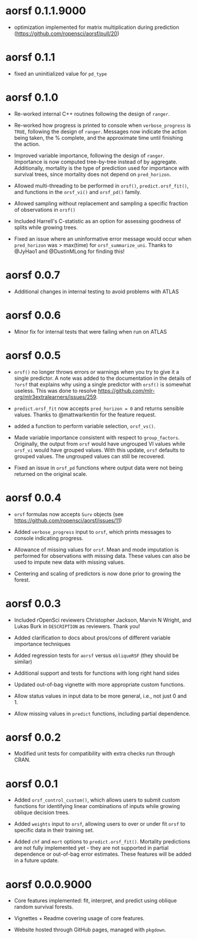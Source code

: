 # aorsf 0.1.1.9000

* optimization implemented for matrix multiplication during prediction (https://github.com/ropensci/aorsf/pull/20)

# aorsf 0.1.1

* fixed an uninitialized value for `pd_type`

# aorsf 0.1.0

* Re-worked internal C++ routines following the design of `ranger`. 

* Re-worked how progress is printed to console when `verbose_progress` is `TRUE`, following the design of `ranger`. Messages now indicate the action being taken, the % complete, and the approximate time until finishing the action. 

* Improved variable importance, following the design of `ranger`. Importance is now computed tree-by-tree instead of by aggregate. Additionally, mortality is the type of prediction used for importance with survival trees, since mortality does not depend on `pred_horizon`.

* Allowed multi-threading to be performed in `orsf()`, `predict.orsf_fit()`, and functions in the `orsf_vi()` and `orsf_pd()` family.

* Allowed sampling without replacement and sampling a specific fraction of observations in `orsf()`

* Included Harrell's C-statistic as an option for assessing goodness of splits while growing trees.

* Fixed an issue where an uninformative error message would occur when `pred_horizon` was > max(time) for `orsf_summarize_uni`. Thanks to @JyHao1 and @DustinMLong for finding this!

# aorsf 0.0.7

* Additional changes in internal testing to avoid problems with ATLAS

# aorsf 0.0.6

* Minor fix for internal tests that were failing when run on ATLAS

# aorsf 0.0.5

* `orsf()` no longer throws errors or warnings when you try to give it a single predictor. A note was added to the documentation in the details of `?orsf` that explains why using a single predictor with `orsf()` is somewhat useless. This was done to resolve https://github.com/mlr-org/mlr3extralearners/issues/259.

* `predict.orsf_fit` now accepts `pred_horizon = 0` and returns sensible values. Thanks to @mattwarkentin for the feature request.

* added a function to perform variable selection, `orsf_vs()`.

* Made variable importance consistent with respect to `group_factors`. Originally, the output from `orsf` would have ungrouped VI values while `orsf_vi` would have grouped values. With this update, `orsf` defaults to grouped values. The ungrouped values can still be recovered.

* Fixed an issue in `orsf_pd` functions where output data were not being returned on the original scale.


# aorsf 0.0.4

* `orsf` formulas now accepts `Surv` objects (see https://github.com/ropensci/aorsf/issues/11)

* Added `verbose_progress` input to `orsf`, which prints messages to console indicating progress. 

* Allowance of missing values for `orsf`. Mean and mode imputation is performed for observations with missing data. These values can also be used to impute new data with missing values.

* Centering and scaling of predictors is now done prior to growing the forest. 

# aorsf 0.0.3

* Included rOpenSci reviewers Christopher Jackson, Marvin N Wright, and Lukas Burk in `DESCRIPTION` as reviewers. Thank you!

* Added clarification to docs about pros/cons of different variable importance techniques

* Added regression tests for `aorsf` versus `obliqueRSF` (they should be similar)

* Additional support and tests for functions with long right hand sides

* Updated out-of-bag vignette with more appropriate custom functions.

* Allow status values in input data to be more general, i.e., not just 0 and 1.

* Allow missing values in `predict` functions, including partial dependence.

# aorsf 0.0.2

* Modified unit tests for compatibility with extra checks run through CRAN.

# aorsf 0.0.1

* Added `orsf_control_custom()`, which allows users to submit custom functions for identifying linear combinations of inputs while growing oblique decision trees.

* Added `weights` input to `orsf`, allowing users to over or under fit `orsf` to specific data in their training set.

* Added `chf` and `mort` options to `predict.orsf_fit()`. Mortality predictions are not fully implemented yet - they are not supported in partial dependence or out-of-bag error estimates. These features will be added in a future update.

# aorsf 0.0.0.9000

* Core features implemented: fit, interpret, and predict using oblique random survival forests.

* Vignettes + Readme covering usage of core features.

* Website hosted through GitHub pages, managed with `pkgdown`.

